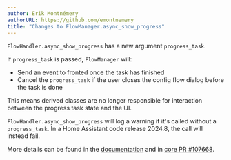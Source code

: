 ```yaml
---
author: Erik Montnémery
authorURL: https://github.com/emontnemery
title: "Changes to FlowManager.async_show_progress"
---
```


`FlowHandler.async_show_progress` has a new argument `progress_task`.

If `progress_task` is passed, `FlowManager` will:
- Send an event to fronted once the task has finished
- Cancel the `progress_task` if the user closes the config flow dialog before the task is done

This means derived classes are no longer responsible for interaction between the progress task state and the UI.

`FlowHandler.async_show_progress` will log a warning if it's called without a `progress_task`. In a Home Assistant code release 2024.8, the call will instead fail.

More details can be found in the [documentation](/docs/data_entry_flow_index/#show-progress--show-progress-done) and in [core PR #107668](https://github.com/home-assistant/core/pull/107668).
